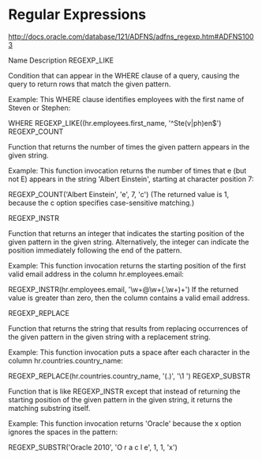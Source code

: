 # Regular Expressions

http://docs.oracle.com/database/121/ADFNS/adfns_regexp.htm#ADFNS1003

Name	Description
REGEXP_LIKE

Condition that can appear in the WHERE clause of a query, causing the query to return rows that match the given pattern.

Example: This WHERE clause identifies employees with the first name of Steven or Stephen:

WHERE REGEXP_LIKE((hr.employees.first_name, '^Ste(v|ph)en$')
REGEXP_COUNT

Function that returns the number of times the given pattern appears in the given string.

Example: This function invocation returns the number of times that e (but not E) appears in the string 'Albert Einstein', starting at character position 7:

REGEXP_COUNT('Albert Einstein', 'e', 7, 'c')
(The returned value is 1, because the c option specifies case-sensitive matching.)

REGEXP_INSTR

Function that returns an integer that indicates the starting position of the given pattern in the given string. Alternatively, the integer can indicate the position immediately following the end of the pattern.

Example: This function invocation returns the starting position of the first valid email address in the column hr.employees.email:

REGEXP_INSTR(hr.employees.email, '\w+@\w+(\.\w+)+')
If the returned value is greater than zero, then the column contains a valid email address.

REGEXP_REPLACE

Function that returns the string that results from replacing occurrences of the given pattern in the given string with a replacement string.

Example: This function invocation puts a space after each character in the column hr.countries.country_name:

REGEXP_REPLACE(hr.countries.country_name, '(.)', '\1 ')
REGEXP_SUBSTR

Function that is like REGEXP_INSTR except that instead of returning the starting position of the given pattern in the given string, it returns the matching substring itself.

Example: This function invocation returns 'Oracle' because the x option ignores the spaces in the pattern:

REGEXP_SUBSTR('Oracle 2010', 'O r a c l e', 1, 1, 'x')
